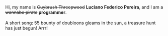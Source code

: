 Hi, my name is ~~Guybrush Threepwood~~ **Luciano Federico Pereira**, and I am a ~~wannabe pirate~~ **programmer**.<br><br>A short song: 55 bounty of doubloons gleams in the sun, a treasure hunt has just begun! Arrr!
